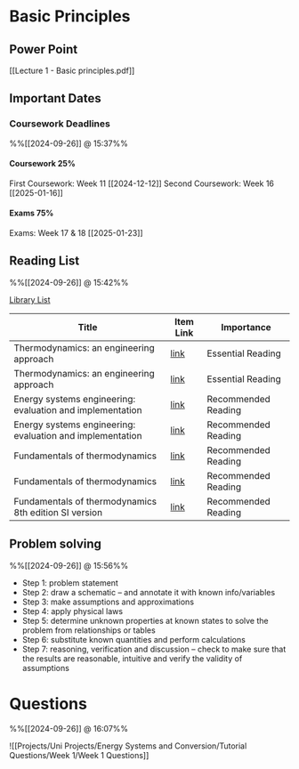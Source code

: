 
# Basic Principles

## Power Point
[[Lecture 1 - Basic principles.pdf]]

## Important Dates

### Coursework Deadlines
%%[[2024-09-26]] @ 15:37%%

#### Coursework 25%

First Coursework: Week 11 [[2024-12-12]]
Second Coursework: Week 16 [[2025-01-16]]

#### Exams 75%

Exams: Week 17 & 18 [[2025-01-23]]

## Reading List
%%[[2024-09-26]] @ 15:42%%

[Library List](https://rl.talis.com/3/lincoln/lists/66560B53-83CD-0FF0-A3CA-57FA2C04DDF6.html?lang=en-GB&login=1)

| Title                                                     | Item Link                                                                                  | Importance          |
| --------------------------------------------------------- | ------------------------------------------------------------------------------------------ | ------------------- |
| Thermodynamics: an engineering approach                   | [link](http://lists.library.lincoln.ac.uk/items/700A1300-A923-6046-4DFC-B6C4BA72498E.html) | Essential Reading   |
| Thermodynamics: an engineering approach                   | [link](http://lists.library.lincoln.ac.uk/items/86775CC6-DA8F-9F47-0C70-1E07013C508B.html) | Essential Reading   |
| Energy systems engineering: evaluation and implementation | [link](http://lists.library.lincoln.ac.uk/items/1ED8A019-9280-460C-4963-48BD6CE25165.html) | Recommended Reading |
| Energy systems engineering: evaluation and implementation | [link](http://lists.library.lincoln.ac.uk/items/89BC9F04-8D97-62F1-3E31-9281DD8D43C2.html) | Recommended Reading |
| Fundamentals of thermodynamics                            | [link](http://lists.library.lincoln.ac.uk/items/C14C911C-0B6F-3ACA-A2C3-B56DDAE6EF21.html) | Recommended Reading |
| Fundamentals of thermodynamics                            | [link](http://lists.library.lincoln.ac.uk/items/92F46C92-8934-D9F8-91CB-151B33F488AC.html) | Recommended Reading |
| Fundamentals of thermodynamics 8th edition SI version     | [link](http://lists.library.lincoln.ac.uk/items/7D3ADA3F-CED9-F2D4-533D-B0462330B039.html) | Recommended Reading |

## Problem solving
%%[[2024-09-26]] @ 15:56%%

 - Step 1: problem statement
 - Step 2: draw a schematic – and annotate it with known info/variables
 - Step 3: make assumptions and approximations
 - Step 4: apply physical laws
 - Step 5: determine unknown properties at known states to solve the problem from relationships or tables
 - Step 6: substitute known quantities and perform calculations
 - Step 7: reasoning, verification and discussion – check to make sure that the results are reasonable, intuitive and verify the validity of assumptions
 
# Questions
%%[[2024-09-26]] @ 16:07%%

![[Projects/Uni Projects/Energy Systems and Conversion/Tutorial Questions/Week 1/Week 1 Questions]]
